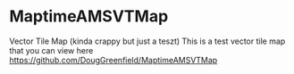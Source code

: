 # MaptimeAMSVTMap
Vector Tile Map (kinda crappy but just a teszt)
This is a test vector tile map that you can view here
https://github.com/DougGreenfield/MaptimeAMSVTMap
